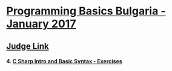 # <a href="https://softuni.bg/trainings/1560/programming-basics-bulgaria-january-2017">Programming Basics Bulgaria - January 2017</a>

## <a href="https://judge.softuni.bg/Contests#!/List/ByCategory/37/Programming-Basics-Exercises">Judge Link</a>

 #### 4. <a href="https://github.com/i-den/SoftwareUniversity/tree/master/02)%20Programming%20Fundamentals/04)%20C%20Sharp%20Intro%20and%20Basic%20Syntax%20-%20Exercises">C Sharp Intro and Basic Syntax - Exercises</a>

